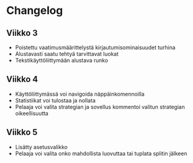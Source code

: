 # Changelog
## Viikko 3

- Poistettu vaatimusmäärittelystä kirjautumisominaisuudet turhina
- Alustavasti saatu tehtyä tarvittavat luokat
- Tekstikäyttöliittymään alustava runko

## Viikko 4

- Käyttöliittymässä voi navigoida näppäinkomennoilla
- Statistiikat voi tulostaa ja nollata
- Pelaaja voi valita strategian ja sovellus kommentoi valitun strategian oikeellisuutta

## Viikko 5

- Lisätty asetusvalikko
- Pelaaja voi valita onko mahdollista luovuttaa tai tuplata splitin jälkeen

